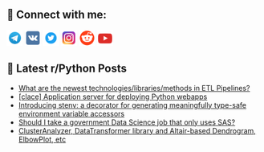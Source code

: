 ## 🔎 Connect with me:
[<img src="https://github.com/bullbesh/bullbesh/blob/main/images/Telegram.png" width="32" height="32" />](https://t.me/bullbesh)
[<img src="https://github.com/bullbesh/bullbesh/blob/main/images/VK.png" width="32" height="32" />](https://vk.com/bullbesh)
[<img src="https://github.com/bullbesh/bullbesh/blob/main/images/Twitter.png" width="32" height="32" />](https://twitter.com/bullbesh1)
[<img src="https://github.com/bullbesh/bullbesh/blob/main/images/Instagram.png" width="32" height="32" />](https://www.instagram.com/bullbesh)
[<img src="https://github.com/bullbesh/bullbesh/blob/main/images/Reddit.png" width="32" height="32" />](https://www.reddit.com/user/bullbesh)
[<img src="https://github.com/bullbesh/bullbesh/blob/main/images/YouTube.png" width="32" height="32" />](https://www.youtube.com/channel/UCtfjRs6uzgq5mfm8S06WTcg)

## 📕 Latest r/Python Posts
<!-- BLOG-POST-LIST:START -->
- [What are the newest technologies/libraries/methods in ETL Pipelines?](https://www.reddit.com/r/Python/comments/1kozqgo/what_are_the_newest_technologieslibrariesmethods/)
- [[clace] Application server for deploying Python webapps](https://www.reddit.com/r/Python/comments/1kozmks/clace_application_server_for_deploying_python/)
- [Introducing stenv: a decorator for generating meaningfully type-safe environment variable accessors](https://www.reddit.com/r/Python/comments/1kozdkk/introducing_stenv_a_decorator_for_generating/)
- [Should I take a government Data Science job that only uses SAS?](https://www.reddit.com/r/Python/comments/1koy4vw/should_i_take_a_government_data_science_job_that/)
- [ClusterAnalyzer, DataTransformer library and Altair-based Dendrogram, ElbowPlot, etc](https://www.reddit.com/r/Python/comments/1kov6u5/clusteranalyzer_datatransformer_library_and/)
<!-- BLOG-POST-LIST:END -->

